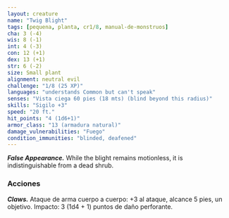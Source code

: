 ```yaml
---
layout: creature
name: "Twig Blight"
tags: [pequena, planta, cr1/8, manual-de-monstruos]
cha: 3 (-4)
wis: 8 (-1)
int: 4 (-3)
con: 12 (+1)
dex: 13 (+1)
str: 6 (-2)
size: Small plant
alignment: neutral evil
challenge: "1/8 (25 XP)"
languages: "understands Common but can't speak"
senses: "Vista ciega 60 pies (18 mts) (blind beyond this radius)"
skills: "Sigilo +3"
speed: "20 ft."
hit_points: "4 (1d6+1)"
armor_class: "13 (armadura natural)"
damage_vulnerabilities: "Fuego"
condition_immunities: "blinded, deafened"
---
```


***False Appearance.*** While the blight remains motionless, it is indistinguishable from a dead shrub.

### Acciones

***Claws.*** Ataque de arma cuerpo a cuerpo: +3 al ataque, alcance 5 pies, un objetivo. Impacto: 3 (1d4 + 1) puntos de daño perforante.